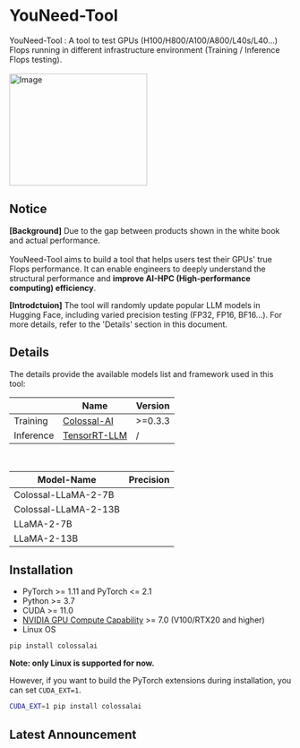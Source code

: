 # YouNeed-Tool
YouNeed-Tool : A tool to test GPUs (H100/H800/A100/A800/L40s/L40...) Flops running in different infrastructure environment (Training / Inference Flops testing). <br><br>
<img src="https://pic.imgdb.cn/item/65c1beb39f345e8d03eb6ac7.png" alt="Image" title="Image" width="246" height="200" />


## Notice

**[Background]** Due to the gap between products shown in the white book and actual performance. <br><br>
YouNeed-Tool aims to build a tool that helps users test their GPUs' true Flops performance. It can enable engineers to deeply understand the structural performance and **improve AI-HPC (High-performance computing) efficiency**.


**[Introdctuion]** The tool will randomly update popular LLM models in Hugging Face, including varied precision testing (FP32, FP16, BF16...). For more details, refer to the 'Details' section in this document.



## Details

The details provide the available models list and framework used in this tool:<br>

| | Name | Version|
|-|-|-|
| Training | [Colossal-AI](https://colossalai.org/) | >=0.3.3 |
| Inference | [TensorRT-LLM](https://github.com/NVIDIA/TensorRT-LLM) | / |
<br>

| Model-Name | Precision|
|-|-|
 Colossal-LLaMA-2-7B |  |
|Colossal-LLaMA-2-13B |  |
| LLaMA-2-7B |  |
|  LLaMA-2-13B |  |

## Installation
- PyTorch >= 1.11 and PyTorch <= 2.1
- Python >= 3.7
- CUDA >= 11.0
- [NVIDIA GPU Compute Capability](https://developer.nvidia.com/cuda-gpus) >= 7.0 (V100/RTX20 and higher)
- Linux OS
```bash
pip install colossalai
```

**Note: only Linux is supported for now.**

However, if you want to build the PyTorch extensions during installation, you can set `CUDA_EXT=1`.

```bash
CUDA_EXT=1 pip install colossalai
```

## Latest Announcement